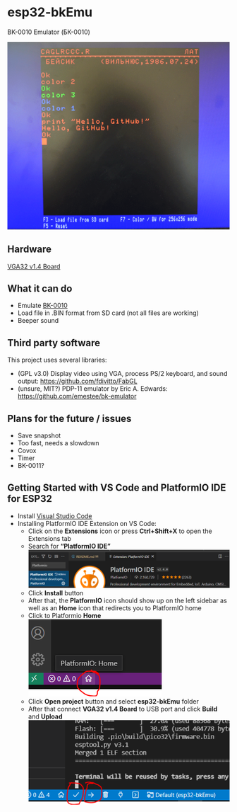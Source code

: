 # esp32-bkEmu
BK-0010 Emulator (БК-0010)

![Screenshot](https://github.com/abelykh0/esp32-bkEmu/blob/main/doc/Screenshot.png)

## Hardware
[VGA32 v1.4 Board](http://www.lilygo.cn/prod_view.aspx?TypeId=50033&Id=1083)

## What it can do
* Emulate [BK-0010](https://en.wikipedia.org/wiki/Electronika_BK)
* Load file in .BIN format from SD card (not all files are working)
* Beeper sound

## Third party software
This project uses several libraries:
* (GPL v3.0) Display video using VGA, process PS/2 keyboard, and sound output: https://github.com/fdivitto/FabGL
* (unsure, MIT?) PDP-11 emulator by Eric A. Edwards: https://github.com/emestee/bk-emulator

## Plans for the future / issues
* Save snapshot
* Too fast, needs a slowdown
* Covox
* Timer
* BK-0011?

## Getting Started with VS Code and PlatformIO IDE for ESP32
* Install [Visual Studio Code](https://code.visualstudio.com/)
* Installing PlatformIO IDE Extension on VS Code:
  * Click on the **Extensions** icon or press **Ctrl+Shift+X** to open the Extensions tab
  * Search for **“PlatformIO IDE”**
  ![PlatformioIDE](doc/platformio_vscode.png)
  * Click **Install** button
  * After that, the **PlatformIO** icon should show up on the left sidebar as well as an **Home** icon that redirects you to PlatformIO home
  * Click to Platformio **Home** ![icon:](doc/platformio_home.png)
  * Click **Open project** button and select **esp32-bkEmu** folder
  * After that connect **VGA32 v1.4 Board** to USB port and click **Build** and **Upload** ![icons:](doc/platformio_build_upload.png)
   

